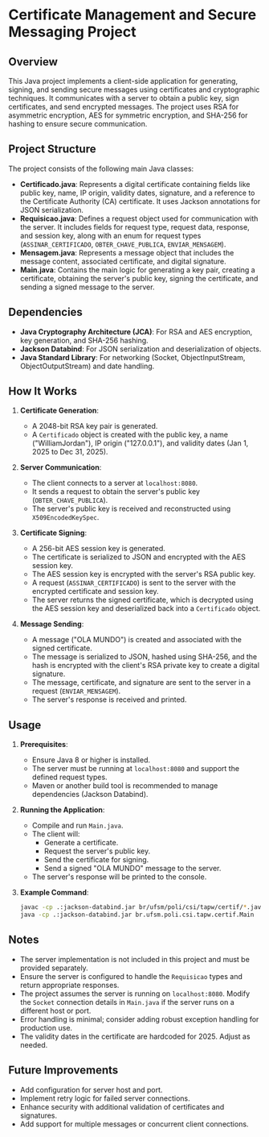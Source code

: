 # Certificate Management and Secure Messaging Project

## Overview
This Java project implements a client-side application for generating, signing, and sending secure messages using certificates and cryptographic techniques. It communicates with a server to obtain a public key, sign certificates, and send encrypted messages. The project uses RSA for asymmetric encryption, AES for symmetric encryption, and SHA-256 for hashing to ensure secure communication.

## Project Structure
The project consists of the following main Java classes:

- **Certificado.java**: Represents a digital certificate containing fields like public key, name, IP origin, validity dates, signature, and a reference to the Certificate Authority (CA) certificate. It uses Jackson annotations for JSON serialization.
- **Requisicao.java**: Defines a request object used for communication with the server. It includes fields for request type, request data, response, and session key, along with an enum for request types (`ASSINAR_CERTIFICADO`, `OBTER_CHAVE_PUBLICA`, `ENVIAR_MENSAGEM`).
- **Mensagem.java**: Represents a message object that includes the message content, associated certificate, and digital signature.
- **Main.java**: Contains the main logic for generating a key pair, creating a certificate, obtaining the server's public key, signing the certificate, and sending a signed message to the server.

## Dependencies
- **Java Cryptography Architecture (JCA)**: For RSA and AES encryption, key generation, and SHA-256 hashing.
- **Jackson Databind**: For JSON serialization and deserialization of objects.
- **Java Standard Library**: For networking (Socket, ObjectInputStream, ObjectOutputStream) and date handling.

## How It Works
1. **Certificate Generation**:
    - A 2048-bit RSA key pair is generated.
    - A `Certificado` object is created with the public key, a name ("WilliamJordan"), IP origin ("127.0.0.1"), and validity dates (Jan 1, 2025 to Dec 31, 2025).

2. **Server Communication**:
    - The client connects to a server at `localhost:8080`.
    - It sends a request to obtain the server's public key (`OBTER_CHAVE_PUBLICA`).
    - The server's public key is received and reconstructed using `X509EncodedKeySpec`.

3. **Certificate Signing**:
    - A 256-bit AES session key is generated.
    - The certificate is serialized to JSON and encrypted with the AES session key.
    - The AES session key is encrypted with the server's RSA public key.
    - A request (`ASSINAR_CERTIFICADO`) is sent to the server with the encrypted certificate and session key.
    - The server returns the signed certificate, which is decrypted using the AES session key and deserialized back into a `Certificado` object.

4. **Message Sending**:
    - A message ("OLA MUNDO") is created and associated with the signed certificate.
    - The message is serialized to JSON, hashed using SHA-256, and the hash is encrypted with the client's RSA private key to create a digital signature.
    - The message, certificate, and signature are sent to the server in a request (`ENVIAR_MENSAGEM`).
    - The server's response is received and printed.

## Usage
1. **Prerequisites**:
    - Ensure Java 8 or higher is installed.
    - The server must be running at `localhost:8080` and support the defined request types.
    - Maven or another build tool is recommended to manage dependencies (Jackson Databind).

2. **Running the Application**:
    - Compile and run `Main.java`.
    - The client will:
        - Generate a certificate.
        - Request the server's public key.
        - Send the certificate for signing.
        - Send a signed "OLA MUNDO" message to the server.
    - The server's response will be printed to the console.

3. **Example Command**:
   ```bash
   javac -cp .:jackson-databind.jar br/ufsm/poli/csi/tapw/certif/*.java
   java -cp .:jackson-databind.jar br.ufsm.poli.csi.tapw.certif.Main
   ```

## Notes
- The server implementation is not included in this project and must be provided separately.
- Ensure the server is configured to handle the `Requisicao` types and return appropriate responses.
- The project assumes the server is running on `localhost:8080`. Modify the `Socket` connection details in `Main.java` if the server runs on a different host or port.
- Error handling is minimal; consider adding robust exception handling for production use.
- The validity dates in the certificate are hardcoded for 2025. Adjust as needed.

## Future Improvements
- Add configuration for server host and port.
- Implement retry logic for failed server connections.
- Enhance security with additional validation of certificates and signatures.
- Add support for multiple messages or concurrent client connections.